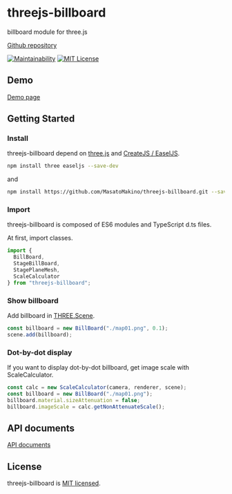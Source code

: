 # threejs-billboard

billboard module for three.js

[Github repository](https://github.com/MasatoMakino/threejs-billboard)

[![Maintainability](https://api.codeclimate.com/v1/badges/5e46ba2a716da782e45e/maintainability)](https://codeclimate.com/github/MasatoMakino/threejs-billboard/maintainability)
[![MIT License](http://img.shields.io/badge/license-MIT-blue.svg?style=flat)](LICENSE)

## Demo

[Demo page](https://masatomakino.github.io/threejs-billboard/demo/)

## Getting Started

### Install

threejs-billboard depend on [three.js](https://threejs.org/) and [CreateJS / EaselJS](https://github.com/CreateJS/EaselJS).

```bash
npm install three easeljs --save-dev
```

and

```bash
npm install https://github.com/MasatoMakino/threejs-billboard.git --save-dev
```

### Import

threejs-billboard is composed of ES6 modules and TypeScript d.ts files.

At first, import classes.

```js
import {
  BillBoard,
  StageBillBoard,
  StagePlaneMesh,
  ScaleCalculator
} from "threejs-billboard";
```

### Show billboard

Add billboard in [THREE.Scene](https://threejs.org/docs/#manual/en/introduction/Creating-a-scene).

```js
const billboard = new BillBoard("./map01.png", 0.1);
scene.add(billboard);
```

### Dot-by-dot display

If you want to display dot-by-dot billboard, get image scale with ScaleCalculator.

```js
const calc = new ScaleCalculator(camera, renderer, scene);
const billboard = new BillBoard("./map01.png");
billboard.material.sizeAttenuation = false;
billboard.imageScale = calc.getNonAttenuateScale();
```

## API documents

[API documents](https://masatomakino.github.io/threejs-billboard/api/)

## License

threejs-billboard is [MIT licensed](LICENSE).
